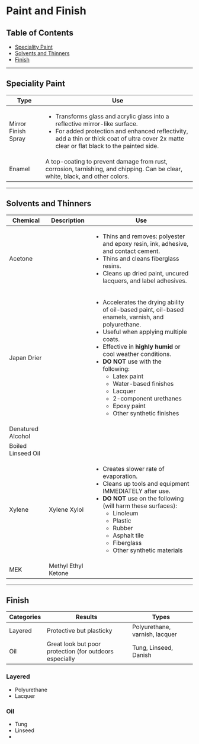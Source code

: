 # Paint and Finish

## Table of Contents
* [Speciality Paint](#speciality-paint)
* [Solvents and Thinners](#solvents-and-thinners)
* [Finish](#finish)

___
## Speciality Paint

Type | Use
-----|----
Mirror Finish Spray | <ul><li>Transforms glass and acrylic glass into a reflective mirror-like surface.</li><li>For added protection and enhanced reflectivity, add a thin or thick coat of ultra cover 2x matte clear or flat black to the painted side.</li></ul>
Enamel | A top-coating to prevent damage from rust, corrosion, tarnishing, and chipping. Can be clear, white, black, and other colors.

___
## Solvents and Thinners

Chemical | Description | Use
---------|-------------|----
Acetone |  | <ul><li>Thins and removes: polyester and epoxy resin, ink, adhesive, and contact cement.</li><li>Thins and cleans fiberglass resins.</li><li>Cleans up dried paint, uncured lacquers, and label adhesives.</li></ul>
Japan Drier | | <ul><li>Accelerates the drying ability of oil-based paint, oil-based enamels, varnish, and polyurethane.</li><li>Useful when applying multiple coats.</li><li>Effective in <strong>highly humid</strong> or cool weather conditions.</li><li><strong>DO NOT</strong> use with the following: <ul><li>Latex paint</li><li>Water-based finishes</li><li>Lacquer</li><li>2-component urethanes</li><li>Epoxy paint</li><li>Other synthetic finishes</li></ul></ul>
Denatured Alcohol | |
Boiled Linseed Oil | |
Xylene | Xylene Xylol | <ul><li>Creates slower rate of evaporation.</li><li>Cleans up tools and equipment IMMEDIATELY after use.</li><li><strong>DO NOT</strong> use on the following (will harm these surfaces):<ul><li>Linoleum</li><li>Plastic</li><li>Rubber</li><li>Asphalt tile</li><li>Fiberglass</li><li>Other synthetic materials</li></ul>
MEK | Methyl Ethyl Ketone |

___
## Finish

Categories | Results | Types
-----------|---------|-------
Layered    | Protective but plasticky                                | Polyurethane, varnish, lacquer
Oil        | Great look but poor protection (for outdoors especially |Tung, Linseed, Danish

### Layered
* Polyurethane
* Lacquer

### Oil
* Tung
* Linseed
* 
